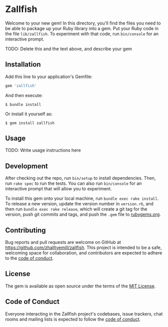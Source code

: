 # Zallfish

Welcome to your new gem! In this directory, you'll find the files you need to be able to package up your Ruby library into a gem. Put your Ruby code in the file `lib/zallfish`. To experiment with that code, run `bin/console` for an interactive prompt.

TODO: Delete this and the text above, and describe your gem

## Installation

Add this line to your application's Gemfile:

```ruby
gem 'zallfish'
```

And then execute:

    $ bundle install

Or install it yourself as:

    $ gem install zallfish

## Usage

TODO: Write usage instructions here

## Development

After checking out the repo, run `bin/setup` to install dependencies. Then, run `rake spec` to run the tests. You can also run `bin/console` for an interactive prompt that will allow you to experiment.

To install this gem onto your local machine, run `bundle exec rake install`. To release a new version, update the version number in `version.rb`, and then run `bundle exec rake release`, which will create a git tag for the version, push git commits and tags, and push the `.gem` file to [rubygems.org](https://rubygems.org).

## Contributing

Bug reports and pull requests are welcome on GitHub at https://github.com/zhalltyemill/zallfish. This project is intended to be a safe, welcoming space for collaboration, and contributors are expected to adhere to the [code of conduct](https://github.com/zhalltyemill/zallfish/blob/master/CODE_OF_CONDUCT.md).


## License

The gem is available as open source under the terms of the [MIT License](https://opensource.org/licenses/MIT).

## Code of Conduct

Everyone interacting in the Zallfish project's codebases, issue trackers, chat rooms and mailing lists is expected to follow the [code of conduct](https://github.com/zhalltyemill/zallfish/blob/master/CODE_OF_CONDUCT.md).

